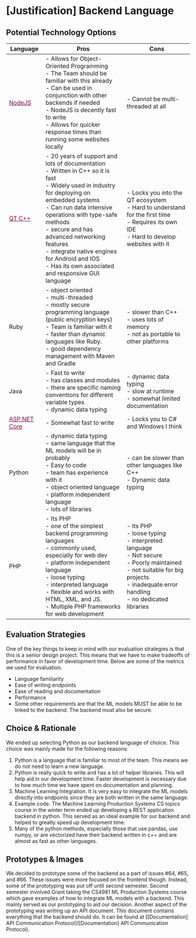 # [Justification] Backend Language

## Potential Technology Options


<table class="tg">
<thead>
  <tr>
    <th class="tg-0pky">Language</th>
    <th class="tg-0pky">Pros</th>
    <th class="tg-0pky">Cons</th>
  </tr>
</thead>
<tbody>
  <tr>
    <td class="tg-0pky"><a href="https://blog.back4app.com/backend-programming-languages-list/#10_NodeJS"><span style="color:#905">NodeJS</span></a></td>
    <td class="tg-0pky">- Allows for Object-Oriented Programming<br>- The Team should be familiar with this already<br>- Can be used in conjunction with other backends if needed<br>- NodeJS is decently fast to write<br>- Allows for quicker response times than running some websites locally</td>
    <td class="tg-0pky">- Cannot be multi-threaded at all</td>
  </tr>
  <tr>
    <td class="tg-0pky"><a href="https://levelup.gitconnected.com/"><span style="color:#905">QT C++</span></a></td>
    <td class="tg-0pky">- 20 years of support and lots of documentation<br>- Written in C++ so it is fast<br>- Widely used in industry for deploying on embedded systems<br>- Can run data intensive operations with type-safe methods<br>- secure and has advanced networking features<br>- integrate native engines for Android and IOS<br>- Has its own associated and responsive GUI language</td>
    <td class="tg-0pky">- Locks you into the QT ecosystem<br>- Hard to understand for the first time<br>- Requires its own IDE<br>- Hard to develop websites with it</td>
  </tr>
  <tr>
    <td class="tg-0pky">Ruby</td>
    <td class="tg-0pky">- object oriented<br>- multi-threaded<br>- mostly secure programming language (public encryption keys)<br>- Team is familiar with it<br>- faster than dynamic languages like Ruby.<br>- good dependency management with Maven and Gradle</td>
    <td class="tg-0pky">- slower than C++<br>- uses lots of memory<br>- not as portable to other platforms</td>
  </tr>
  <tr>
    <td class="tg-0pky">Java</td>
    <td class="tg-0pky">- Fast to write<br>- has classes and modules<br>- there are specific naming conventions for different variable types<br>- dynamic data typing</td>
    <td class="tg-0pky">- dynamic data typing<br>- slow at runtime<br>- somewhat limited documentation</td>
  </tr>
  <tr>
    <td class="tg-0pky"><a href="https://blog.back4app.com/backend-frameworks/#ASP_NET_Core"><span style="color:#905">ASP.NET Core</span></a></td>
    <td class="tg-0pky">- Somewhat fast to write</td>
    <td class="tg-0pky">- Locks you to C# and Windows I think</td>
  </tr>
  <tr>
    <td class="tg-0pky">Python</td>
    <td class="tg-0pky">- dynamic data typing<br>- same language that the ML models will be in probably<br>- Easy to code<br>- team has experience with it<br>- object oriented language<br>- platform independent language<br>- lots of libraries</td>
    <td class="tg-0pky">- can be slower than other languages like C++<br>- Dynamic data typing</td>
  </tr>
  <tr>
    <td class="tg-0pky">PHP</td>
    <td class="tg-0pky">- Its PHP<br>- one of the simplest backend programming languages<br>- commonly used, especially for web dev<br>- platform independent language<br>- loose typing<br>- interpreted language<br>- flexible and works with HTML, XML, and JS.<br>- Multiple PHP frameworks for web development</td>
    <td class="tg-0pky">- Its PHP<br>- loose typing<br>- interpreted language<br>- Not secure<br>- Poorly maintained<br>- not suitable for big projects<br>- inadequate error handling<br>- no dedicated libraries</td>
  </tr>
</tbody>
</table>

## Evaluation Strategies
One of the key things to keep in mind with our evaluation strategies is that this is a senior design project. This means that we have to make tradeoffs of performance in favor of development time. Below are some of the metrics we used for evaluation.
- Language familiarity
- Ease of writing endpoints
- Ease of reading and documentation
- Performance
- Some other requirements are that the ML models MUST be able to be linked to the backend. The backend must also be secure.

## Choice & Rationale
We ended up selecting Python as our backend language of choice. This choice was mainly made for the following reasons:
1. Python is a language that is familiar to most of the team. This means we do not need to learn a new language.
2. Python is really quick to write and has a lot of helper libraries. This will help aid in our development time. Faster development is necessary due to how much time we have spent on documentation and planning.
3. Machine Learning Integration. It is very easy to integrate the ML models directly into endpoints since they are both written in the same language.
4. Example code. The Machine Learning Production Systems CS topics course in the winter term ended up developing a REST application backend in python. This served as an ideal example for our backend and helped to greatly speed up development time.
5. Many of the python methods, especially those that use pandas, use numpy, or are vectorized have their backend written in c++ and are almost as fast as other languages.

## Prototypes & Images
We decided to prototype some of the backend as a part of issues #64, #65, and #66. These issues were more focused on the frontend though. Instead, some of the prototyping was put off until second semester. Second semester involved Grant taking the CS4981 ML Production Systems course which gave examples of how to integrate ML models with a backend. This mainly served as our prototyping to aid our decision. Another aspect of the prototyping was writing up an API document. This document contains everything that the backend should do. It can be found at [[Documentation] API Communication Protocol]([Documentation] API Communication Protocol).












